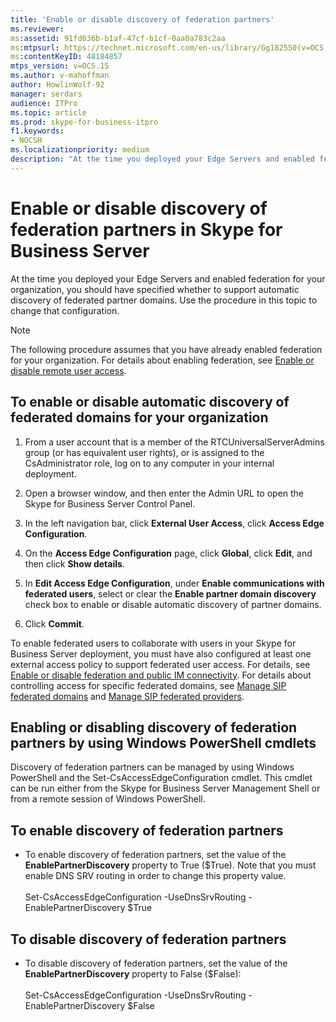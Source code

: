 ```yaml
---
title: 'Enable or disable discovery of federation partners'
ms.reviewer: 
ms:assetid: 91fd036b-b1af-47cf-b1cf-0aa0a783c2aa
ms:mtpsurl: https://technet.microsoft.com/en-us/library/Gg182550(v=OCS.15)
ms:contentKeyID: 48184857
mtps_version: v=OCS.15
ms.author: v-mahoffman
author: HowlinWolf-92
manager: serdars
audience: ITPro
ms.topic: article
ms.prod: skype-for-business-itpro
f1.keywords:
- NOCSH
ms.localizationpriority: medium
description: "At the time you deployed your Edge Servers and enabled federation for your organization, you should have specified whether to support automatic discovery of federated partner domains."
---
```


# Enable or disable discovery of federation partners in Skype for Business Server

At the time you deployed your Edge Servers and enabled federation for your organization, you should have specified whether to support automatic discovery of federated partner domains. Use the procedure in this topic to change that configuration.

> [!NOTE]  
> The following procedure assumes that you have already enabled federation for your organization. For details about enabling federation, see [Enable or disable remote user access](enable-or-disable-remote-user-access.md).

## To enable or disable automatic discovery of federated domains for your organization

1.  From a user account that is a member of the RTCUniversalServerAdmins group (or has equivalent user rights), or is assigned to the CsAdministrator role, log on to any computer in your internal deployment.

2.  Open a browser window, and then enter the Admin URL to open the Skype for Business Server Control Panel.

3.  In the left navigation bar, click **External User Access**, click **Access Edge Configuration**.

4.  On the **Access Edge Configuration** page, click **Global**, click **Edit**, and then click **Show details**.

5.  In **Edit Access Edge Configuration**, under **Enable communications with federated users**, select or clear the **Enable partner domain discovery** check box to enable or disable automatic discovery of partner domains.

6.  Click **Commit**.

To enable federated users to collaborate with users in your Skype for Business Server deployment, you must have also configured at least one external access policy to support federated user access. For details, see [Enable or disable federation and public IM connectivity](enable-or-disable-federation-and-public-im-connectivity.md). For details about controlling access for specific federated domains, see [Manage SIP federated domains](../sip-domains/manage-sip-federated-domains-for-your-organization.md) and [Manage SIP federated providers](../sip-providers/manage-sip-federated-providers-for-your-organization.md).


## Enabling or disabling discovery of federation partners by using Windows PowerShell cmdlets

Discovery of federation partners can be managed by using Windows PowerShell and the Set-CsAccessEdgeConfiguration cmdlet. This cmdlet can be run either from the Skype for Business Server Management Shell or from a remote session of Windows PowerShell. 


## To enable discovery of federation partners

  - To enable discovery of federation partners, set the value of the **EnablePartnerDiscovery** property to True ($True). Note that you must enable DNS SRV routing in order to change this property value.<br/><br/>Set-CsAccessEdgeConfiguration -UseDnsSrvRouting -EnablePartnerDiscovery $True


## To disable discovery of federation partners

  - To disable discovery of federation partners, set the value of the **EnablePartnerDiscovery** property to False ($False):<br/><br/>Set-CsAccessEdgeConfiguration -UseDnsSrvRouting -EnablePartnerDiscovery $False

